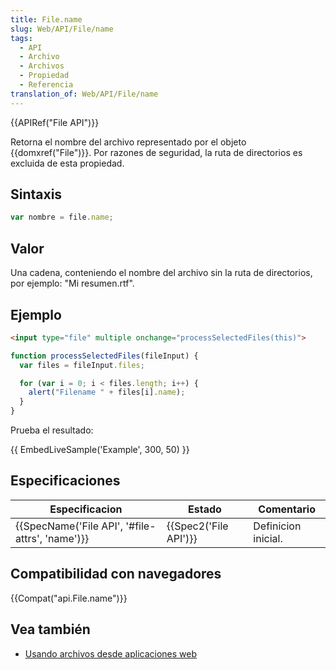 ```yaml
---
title: File.name
slug: Web/API/File/name
tags:
  - API
  - Archivo
  - Archivos
  - Propiedad
  - Referencia
translation_of: Web/API/File/name
---
```


{{APIRef("File API")}}

Retorna el nombre del archivo representado por el objeto {{domxref("File")}}. Por razones de seguridad, la ruta de directorios es excluida de esta propiedad.

## Sintaxis

```js
var nombre = file.name;
```

## Valor

Una cadena, conteniendo el nombre del archivo sin la ruta de directorios, por ejemplo: "Mi resumen.rtf".

## Ejemplo

```html
<input type="file" multiple onchange="processSelectedFiles(this)">
```

```js
function processSelectedFiles(fileInput) {
  var files = fileInput.files;

  for (var i = 0; i < files.length; i++) {
    alert("Filename " + files[i].name);
  }
}
```

Prueba el resultado:

{{ EmbedLiveSample('Example', 300, 50) }}

## Especificaciones

| Especificacion                                                   | Estado                       | Comentario          |
| ---------------------------------------------------------------- | ---------------------------- | ------------------- |
| {{SpecName('File API', '#file-attrs', 'name')}} | {{Spec2('File API')}} | Definicion inicial. |

## Compatibilidad con navegadores

{{Compat("api.File.name")}}

## Vea también

- [Usando archivos desde aplicaciones web](/es/docs/Using_files_from_web_applications)

